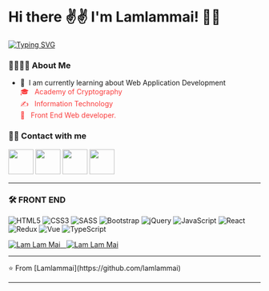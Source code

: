 

# Hi there ✌️✌️ I'm Lamlammai! 💃💃

[![Typing SVG](https://readme-typing-svg.herokuapp.com?font=lora&color=%23F73733&size=27&lines=Nice+to+meet+you+%F0%9F%91%8B+%F0%9F%91%8B;FrontEnd+Developer...+%F0%9F%92%99%E2%9D%A4%EF%B8%8F;Good+Luck+%F0%9F%8D%80%F0%9F%8D%80)](https://git.io/typing-svg)

<h3>👩‍💻👩‍💻 About Me </h3>
<ul>
  <li color= "#fa3c3c" list-style= "none"> 🔭 &nbsp;I am currently learning about Web Application Development</li>
  <li style="color: #fa3c3c;list-style: none;"> 🎓 &nbsp; Academy of Cryptography</li>
  <li style="color: #fa3c3c;list-style: none;"> ✍️ &nbsp; Information Technology</li>
  <li style="color: #fa3c3c;list-style: none;"> 💼 &nbsp; Front End Web developer.</li> 
</ul>
<h3> 🤝🏻 Contact with me </h3>
<p>
<a href="#"  rel="noopener noreferrer"><img src="https://img.icons8.com/plasticine/100/000000/skype.png" width="50" /></a>
<a href="https://www.facebook.com/yd.sau.54/" target="_blank" rel="noopener noreferrer"><img src="https://img.icons8.com/plasticine/100/000000/facebook.png" width="50" /></a>
<a href="mailto:dangthimailam25@gmail.com" target="_blank" rel="noopener noreferrer"><img src="https://img.icons8.com/plasticine/100/000000/gmail.png"  width="50" /></a>
<a href="#"  rel="noopener noreferrer"><img src="https://img.icons8.com/plasticine/100/000000/phone.png"  width="50" /></a>
</p>
<hr>
<h3 >🛠 FRONT END</h3>
 <p>
  <img alt="HTML5" src="https://img.shields.io/badge/-HTML5-%23E44D27?style=flat-square&logo=html5&logoColor=ffffff"/>
  <img alt="CSS3" src="https://img.shields.io/badge/-CSS3-%231572B6?style=flat-square&logo=css3"/>
  <img alt="SASS" src="https://img.shields.io/badge/-Sass-%23CC6699?style=flat-square&logo=sass&logoColor=ffffff"/>
  <img alt="Bootstrap" src="https://img.shields.io/badge/bootstrap-%23563D7C?style=flat-square&logo=bootstrap&logoColor=white"/>
  <img alt="jQuery" src="https://img.shields.io/badge/jquery-%230769AD?style=flat-square&logo=jquery&logoColor=white"/>
  <img alt="JavaScript" src="https://img.shields.io/badge/javascript-%23323330?style=flat-square&logo=javascript&logoColor=%23F7DF1E"/>
  <img alt="React" src="https://img.shields.io/badge/react-%2320232a?style=flat-square&logo=react&logoColor=%2361DAFB"/>
  <img alt="Redux" src="https://img.shields.io/badge/redux-%23593d88?style=flat-square&logo=redux&logoColor=white"/>
   <img alt="Vue" src="https://img.shields.io/badge/-Vue-4fc08d?style=flat&logo=vuedotjs&logoColor=fff"/>
  <img alt="TypeScript" src="https://img.shields.io/badge/-TS-%23success?style=flat-square&logo=tsnode&logoColor=ffffff"/>
  
</p>
<p>
  <a href="https://github.com/lamlammai">
      <img src="https://github-readme-stats.vercel.app/api?username=lamlammai&show_icons=true&theme=gotham" alt="Lam Lam Mai">&nbsp;&nbsp;
     <img src="https://github-readme-stats.vercel.app/api/top-langs?username=lamlammai&show_icons=true&locale=en&layout=compact&theme=radical" alt="Lam Lam Mai" />
  </a>
</p>
<hr>
⭐️ From [Lamlammai](https://github.com/lamlammai)
<hr>



